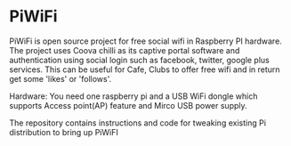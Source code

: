 PiWiFi
======

PiWiFi is open source project for free social wifi in Raspberry PI hardware. The project uses Coova  chilli as its captive portal software and authentication using social login such as facebook, twitter, google plus services. This can be useful for Cafe, Clubs to offer free wifi and in return get some 'likes' or 'follows'. 

Hardware:
You need one raspberry pi and a USB WiFi dongle which supports Access point(AP) feature and Mirco USB power supply.

The repository contains instructions and code for tweaking existing Pi distribution to bring up PiWiFI
